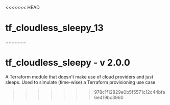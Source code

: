 <<<<<<< HEAD
# tf_cloudless_sleepy_13
=======
# tf_cloudless_sleepy - v 2.0.0
A Terraform module that doesn't make use of cloud providers and just sleeps. Used to simulate (time-wise) a Terraform provisioning use case  
>>>>>>> 978c1f12829e0b5f5571c12c44bfa6e419bc3960
